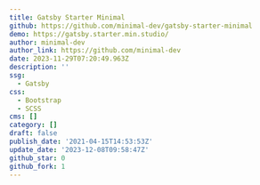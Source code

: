 ```yaml
---
title: Gatsby Starter Minimal
github: https://github.com/minimal-dev/gatsby-starter-minimal
demo: https://gatsby.starter.min.studio/
author: minimal-dev
author_link: https://github.com/minimal-dev
date: 2023-11-29T07:20:49.963Z
description: ''
ssg:
  - Gatsby
css:
  - Bootstrap
  - SCSS
cms: []
category: []
draft: false
publish_date: '2021-04-15T14:53:53Z'
update_date: '2023-12-08T09:58:47Z'
github_star: 0
github_fork: 1
---
```

